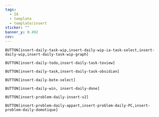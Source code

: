 ```yaml
---
tags:
  - IA
  - template
  - template/insert
sticker: ""
banner_y: 0.492
cov:
---
```


`BUTTON[insert-daily-task-wip,insert-daily-wip-ia-task-select,insert-daily-wip,insert-daily-task-wip-graph]`

`BUTTON[insert-daily-todo,insert-daily-task-toview]`

`BUTTON[insert-daily-task,insert-daily-task-obsidian]` 

`BUTTON[insert-daily-bote-select]`

`BUTTON[insert-daily-win, insert-daily-done]`

`BUTTON[insert-problem-daily-insert-v2]`

`BUTTON[insert-problem-daily-appart,insert-problem-daily-PC,insert-problem-daily-domotique]`

